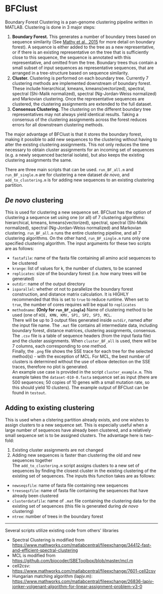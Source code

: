 # BFClust

Boundary Forest Clustering is a pan-genome clustering pipeline written in MATLAB. Clustering is done in 3 major steps:    
1. **Boundary Forest.** This generates a number of boundary trees based on sequence similarity (See [Mathy et al., 2015](https://arxiv.org/abs/1505.02867) for more detail on boundary forest). A sequence is either added to the tree as a new representative, or if there is an existing representative on the tree that is sufficiently close to this sequence, the sequence is annotated with this representative, and omitted from the tree. Boundary trees thus contain a small subset of input sequences as representative sequences, that are arranged in a tree-structure based on sequence similarity.
2. **Cluster.** Clustering is performed on each boundary tree. Currently 7 clustering methods are implemented downstream of boundary forest. These include hierarchical, kmeans, kmeans(vectorized), spectral, spectral (Shi-Malik normalized), spectral (Ng-Jordan-Weiss normalized) and Markovian clustering. Once the representative sequences are clustered, the clustering assignments are extended to the full dataset. 
3. **Consensus Clustering.** The clustering on the different boundary tree representatives may not always yield identical results. Taking a consensus of the clustering assignments across the forest reduces errors for all downstream clustering methods.     

The major advantage of BFClust is that it stores the boundary forest, making it possible to add new sequences to the clustering without having to alter the existing clustering assignments. This not only reduces the time necessary to obtain cluster assignments for an incoming set of sequences (e.g. a newly sequenced bacterial isolate), but also keeps the existing clustering assignments the same.    
    
There are three main scripts that can be used. ```run_BF_all.m``` and ```run_BF_single.m``` are for clustering a new dataset *de novo*, and ```add_to_clustering.m``` is for adding new sequences to an existing clustering partition. 

## *De novo* clustering
This is used for clustering a new sequence set. BFClust has the option of clustering a sequence set using one (or all) of 7 clustering algorithms: hierarchical, kmeans, kmeans(vectorized), spectral, spectral (Shi-Malik normalized), spectral (Ng-Jordan-Weiss normalized) and Markovian clustering. ```run_BF_all.m``` runs the entire clustering pipeline, and all 7 clustering algorithms. On the other hand, ```run_BF_single.m``` runs only one specified clustering algorithm. The input arguments for these two scripts are as follows:    
* ```fastafile```: name of the fasta file containing all amino acid sequences to be clustered
* ```krange```: list of values for k, the number of clusters, to be scanned
* ```replicates```: size of the boundary forest (i.e. how many trees will be generated)
* ```outdir```: name of the output directory
* ```isparallel```: whether ot not to parallelize the boundary forest construction, and distance matrix calculation. It is HIGHLY recommended that this is set to ```true``` to reduce runtime. When set to ```true```, the number of cores requires will be equal to ```replicates``` 
* ```methodname```: **(Only for ```run_BF_single```)** Name of clustering method to be used (one of ```HIE, KMN, KMV, SP1, SP2, SP3, MCL```.     
There will be up to 3 output files generated inside ```outdir```, named after the input file name. The ```.mat``` file contains all intermediate data, including boundary forest, distance matrices, clustering assignments, consensus.     
The ```.csv``` file is a table of sequence headers (from the input fasta file) and the cluster assignments. When ```cluster_BF_all``` is used, there will be 7 columns, each corresponding to one method.    
Finally, the ```.png``` file shows the SSE trace for each tree for the selected method(s) - with the exception of MCL. For MCL, the best number of clusters is determined without the use of elbow detection on the SSE traces, therefore no plot is generated.     
An example use case is provided in the script ```cluster_example.m```. This example takes the  ```dataset-010-0.fasta``` sequence set as input (there are 500 sequences; 50 copies of 10 genes with a small mutation rate, so this should yield 10 clusters). The example output of BFClust can be found in ```testout```. 


## Adding to existing clustering
This is used when a clstering partition already exists, and one wishes to assign clusters to a new sequence set. This is especially useful when a large number of sequences have already been clustered, and a relatively small sequence set is to be assigned clusters. The advantage here is two-fold:     
1. Existing cluster assignments are not changed
2. Adding new sequences is faster than clustering the old and new sequences together    
The ```add_to_clustering.m``` script assigns clusters to a new set of sequences by finding the closest cluster in the existing clustering of the existing set of sequences. The inputs this function takes are as follows:    
* ```newseqsfile```: name of fasta file containing new sequences
* ```treeseqsfile```: name of fasta file containing the sequences that have already been clustered
* ```clusterdatafile```: name of ```.mat``` file containing the clustering data for the existing set of sequences (this file is generated during *de novo* clustering)
* ```ntree```: number of trees in the boundary forest

-----------------
Several scripts utilize existing code from others' libraries    
* Spectral Clustering is modified from https://www.mathworks.com/matlabcentral/fileexchange/34412-fast-and-efficient-spectral-clustering
* MCL is modified from https://github.com/biocoder/SBEToolbox/blob/master/mcl.m
* cell2csv: https://www.mathworks.com/matlabcentral/fileexchange/7601-cell2csv
* Hungarian matching algorithm (lapjv.m): https://www.mathworks.com/matlabcentral/fileexchange/26836-lapjv-jonker-volgenant-algorithm-for-linear-assignment-problem-v3-0
